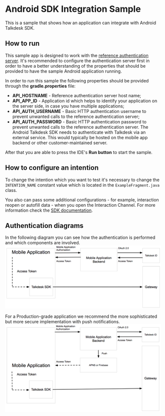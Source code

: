 # Android SDK Integration Sample
This is a sample that shows how an application can integrate with Android Talkdesk SDK.

## How to run
This sample app is designed to work with the [reference authentication server](https://github.com/Talkdesk/mobile-sdk-ruby-server-sample).
It's recommended to configure the authentication server first in order to have a better understanding of the properties that 
should be provided to have the sample Android application running.

In order to run this sample the following properties should be provided through the **gradle.properties** file:
* **API_HOSTNAME** - Reference authentication server host name;
* **API_APP_ID** - Application id which helps to identify your application on the server side, in case you have multiple applications;
* **API_AUTH_USERNAME** - Basic HTTP authentication username to prevent unwanted calls to the reference authentication server;
* **API_AUTH_PASSWORD** - Basic HTTP authentication password to prevent unwanted calls to the reference authentication server.
The Android Talkdesk SDK needs to authenticate with Talkdesk via an external service. This would typically be hosted on the mobile app 
backend or other customer-maintained server.

After that you are able to press the IDE's **Run button** to start the sample.

## How to configure an intention
To change the intention which you want to test it's necessary to change the `INTENTION_NAME` constant value which is located  in the `ExampleFragment.java` class.

You also can pass some additional configurations - for example, interaction reopen or autofill data - when you open the Interaction Channel.
For more information check the [SDK documentation](http://mobile-dev.talkdeskapp.com/android/index.html).

## Authentication diagrams
In the following diagram you can see how the authentication is performed and which components are involved.
![Talkdesk Id Authentication](art/auth.png)

For a Production-grade application we recommend the more sophisticated but more secure implementation with push notifications.
![Talkdesk Id Push Authentication](art/auth-push.png)
